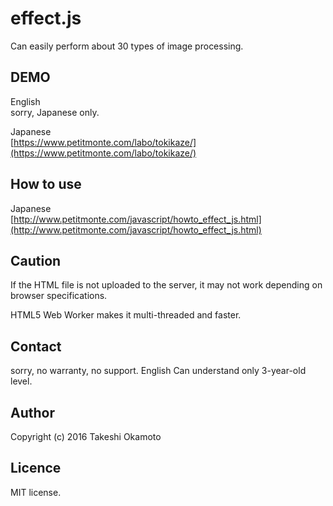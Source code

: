 # effect.js
Can easily perform about 30 types of  image processing.
## DEMO
English  
sorry, Japanese only.

Japanese  
[https://www.petitmonte.com/labo/tokikaze/](https://www.petitmonte.com/labo/tokikaze/)  

## How to use 

Japanese  
[http://www.petitmonte.com/javascript/howto_effect_js.html](http://www.petitmonte.com/javascript/howto_effect_js.html)  

## Caution
If the HTML file is not uploaded to the server, it may not work depending on browser specifications.

HTML5 Web Worker makes it multi-threaded and faster.

## Contact
sorry, no warranty, no support. English Can understand only 3-year-old level.  

## Author
Copyright (c) 2016 Takeshi Okamoto

## Licence
MIT license.  

